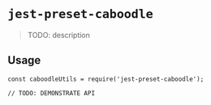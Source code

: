 # `jest-preset-caboodle`

> TODO: description

## Usage

```
const caboodleUtils = require('jest-preset-caboodle');

// TODO: DEMONSTRATE API
```

